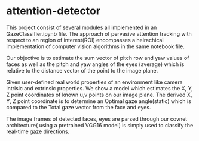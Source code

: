# attention-detector
This project consist of several modules all implemented in an GazeClassifier.ipynb file. 
The approach of pervasive attention tracking with respect to an region of interest(ROI) encompasses a heirachical implementation of computer vision algorithms in the same notebook file. 

Our objective is to estimate the sum vector of pitch row and yaw values of faces as well as the pitch and yaw angles of the eyes (average) which is relative to the distance vector of the point to the image plane.

Given user-defined real world properties of an environment like camera intrisic and extrinsic properties.
We show a model which estimates the X, Y, Z point coordinates of known u,v points on our image plane. The derived X, Y, Z point coordinate is to determine an Optimal gaze angle(static) which is compared to the Total gaze vector from the face and eyes.

The image frames of detected faces, eyes are parsed through our covnet architecture( using a pretrained VGG16 model) is simply used to classify the real-time gaze directions.
